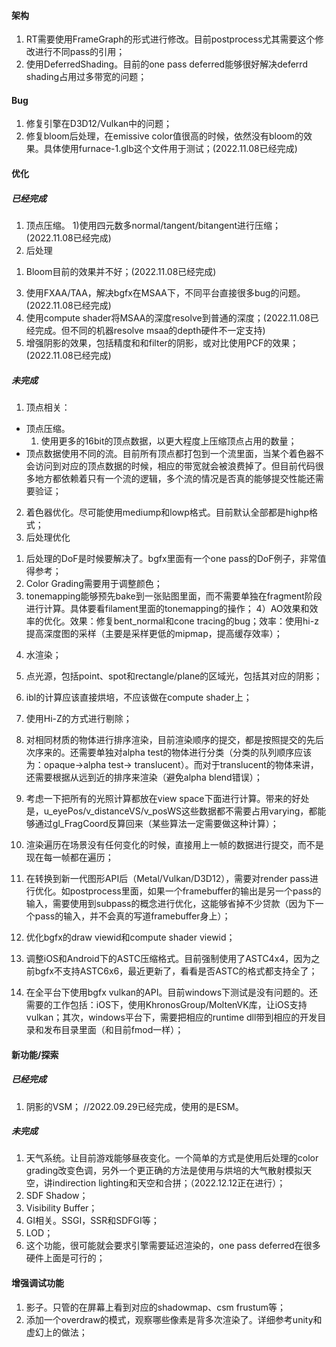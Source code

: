 #### 架构
1. RT需要使用FrameGraph的形式进行修改。目前postprocess尤其需要这个修改进行不同pass的引用；
2. 使用DeferredShading。目前的one pass deferred能够很好解决deferrd shading占用过多带宽的问题；

#### Bug
1. 修复引擎在D3D12/Vulkan中的问题；
2. 修复bloom后处理，在emissive color值很高的时候，依然没有bloom的效果。具体使用furnace-1.glb这个文件用于测试；(2022.11.08已经完成)

#### 优化
##### 已经完成
1. 顶点压缩。
  1)使用四元数多normal/tangent/bitangent进行压缩；(2022.11.08已经完成)
2. 后处理
  1) Bloom目前的效果并不好；(2022.11.08已经完成)
3. 使用FXAA/TAA，解决bgfx在MSAA下，不同平台直接很多bug的问题。(2022.11.08已经完成)
4. 使用compute shader将MSAA的深度resolve到普通的深度；(2022.11.08已经完成。但不同的机器resolve msaa的depth硬件不一定支持)
5. 增强阴影的效果，包括精度和和filter的阴影，或对比使用PCF的效果；(2022.11.08已经完成)

##### 未完成
1. 顶点相关：
  - 顶点压缩。
    1) 使用更多的16bit的顶点数据，以更大程度上压缩顶点占用的数量；
  - 顶点数据使用不同的流。目前所有顶点都打包到一个流里面，当某个着色器不会访问到对应的顶点数据的时候，相应的带宽就会被浪费掉了。但目前代码很多地方都依赖着只有一个流的逻辑，多个流的情况是否真的能够提交性能还需要验证；

2. 着色器优化。尽可能使用mediump和lowp格式。目前默认全部都是highp格式；
3. 后处理优化
  1) 后处理的DoF是时候要解决了。bgfx里面有一个one pass的DoF例子，非常值得参考；
  2) Color Grading需要用于调整颜色；
  3) tonemapping能够预先bake到一张贴图里面，而不需要单独在fragment阶段进行计算。具体要看filament里面的tonemapping的操作；
  4）AO效果和效率的优化。效果：修复bent_normal和cone tracing的bug；效率：使用hi-z提高深度图的采样（主要是采样更低的mipmap，提高缓存效率）；
4. 水渲染；
5. 点光源，包括point、spot和rectangle/plane的区域光，包括其对应的阴影；
6. ibl的计算应该直接烘培，不应该做在compute shader上；
7. 使用Hi-Z的方式进行剔除；
8. 对相同材质的物体进行排序渲染，目前渲染顺序的提交，都是按照提交的先后次序来的。还需要单独对alpha test的物体进行分类（分类的队列顺序应该为：opaque->alpha test-> translucent）。而对于translucent的物体来讲，还需要根据从远到近的排序来渲染（避免alpha blend错误）；

9. 考虑一下把所有的光照计算都放在view space下面进行计算。带来的好处是，u_eyePos/v_distanceVS/v_posWS这些数据都不需要占用varying，都能够通过gl_FragCoord反算回来（某些算法一定需要做这种计算）；
10. 渲染遍历在场景没有任何变化的时候，直接用上一帧的数据进行提交，而不是现在每一帧都在遍历；
11. 在转换到新一代图形API后（Metal/Vulkan/D3D12），需要对render pass进行优化。如postprocess里面，如果一个framebuffer的输出是另一个pass的输入，需要使用到subpass的概念进行优化，这能够省掉不少贷款（因为下一个pass的输入，并不会真的写道framebuffer身上）；
12. 优化bgfx的draw viewid和compute shader viewid；
13. 调整iOS和Android下的ASTC压缩格式。目前强制使用了ASTC4x4，因为之前bgfx不支持ASTC6x6，最近更新了，看看是否ASTC的格式都支持全了；
14. 在全平台下使用bgfx vulkan的API。目前windows下测试是没有问题的。还需要的工作包括：iOS下，使用KhronosGroup/MoltenVK库，让iOS支持vulkan；其次，windows平台下，需要把相应的runtime dll带到相应的开发目录和发布目录里面（和目前fmod一样）；

#### 新功能/探索
##### 已经完成
1. 阴影的VSM；  //2022.09.29已经完成，使用的是ESM。

##### 未完成
1. 天气系统。让目前游戏能够昼夜变化。一个简单的方式是使用后处理的color grading改变色调，另外一个更正确的方法是使用与烘培的大气散射模拟天空，讲indirection lighting和天空和合拼；（2022.12.12正在进行）；
2. SDF Shadow；
3. Visibility Buffer；
4. GI相关。SSGI，SSR和SDFGI等；
5. LOD；
6. 这个功能，很可能就会要求引擎需要延迟渲染的，one pass deferred在很多硬件上面是可行的；

#### 增强调试功能
1. 影子。只管的在屏幕上看到对应的shadowmap、csm frustum等；
2. 添加一个overdraw的模式，观察哪些像素是背多次渲染了。详细参考unity和虚幻上的做法；



